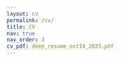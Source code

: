 ```yaml
---
layout: cv
permalink: /cv/
title: CV
nav: true
nav_order: 3
cv_pdf: deep_resume_oct14_2023.pdf
---
```

